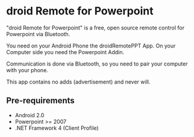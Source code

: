 droid Remote for Powerpoint
===========================

"droid Remote for Powerpoint" is a free, open source remote control 
for Powerpoint via Bluetooth.

You need on your Android Phone the droidRemotePPT App. 
On your Computer side you need the Powerpoint Addin.

Communication is done via Bluetooth, so you need to pair your 
computer with your phone.

This app contains no adds (advertisement) and never will.

## Pre-requirements

* Android 2.0
* Powerpoint >= 2007
* .NET Framework 4 (Client Profile)